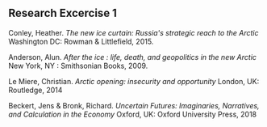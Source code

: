 ## Research Excercise 1

Conley, Heather. *The new ice curtain: Russia's strategic reach to the Arctic*
Washington DC: Rowman & Littlefield, 2015.


Anderson, Alun. *After the ice : life, death, and geopolitics in the new Arctic*
New York, NY : Smithsonian Books, 2009.

Le Miere, Christian. *Arctic opening: insecurity and opportunity*
London, UK: Routledge, 2014

Beckert, Jens & Bronk, Richard. *Uncertain Futures: Imaginaries, Narratives, and Calculation in the Economy*
Oxford, UK: Oxford University Press, 2018
